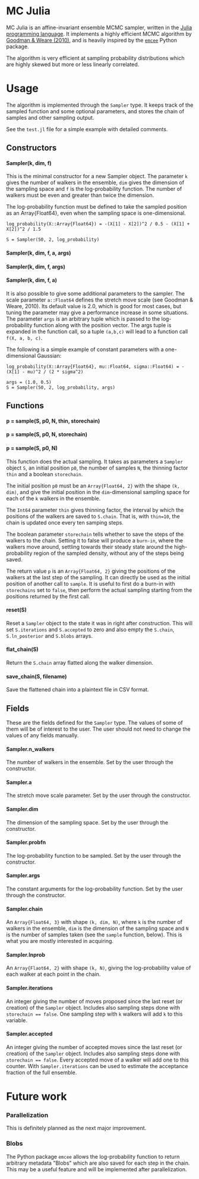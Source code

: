 # MC Julia

MC Julia is an affine-invariant ensemble MCMC sampler, written in the [Julia programming language](http://julialang.org). It implements a highly efficient MCMC algorithm by [Goodman & Weare (2010)](http://msp.org/camcos/2010/5-1/p04.xhtml), and is heavily inspired by the [`emcee`](http://danfm.ca/emcee/) Python package.

The algorithm is very efficient at sampling probability distributions which are highly skewed but more or less linearly correlated.

# Usage


The algorithm is implemented through the `Sampler` type. It keeps track of the sampled function and some optional parameters, and stores the chain of samples and other sampling output.

See the `test.jl` file for a simple example with detailed comments.

## Constructors

#### Sampler(k, dim, f)
This is the minimal constructor for a new Sampler object. The parameter `k` gives the number of walkers in the ensemble, `dim` gives the dimension of the sampling space and `f` is the log-probability function. The number of walkers must be even and greater than twice the dimension.

The log-probability function must be defined to take the sampled position as an Array{Float64}, even when the sampling space is one-dimensional. 

```
log_probability(X::Array{Float64}) = -(X[1] - X[2])^2 / 0.5 - (X[1] + X[2])^2 / 1.5

S = Sampler(50, 2, log_probability)
```

#### Sampler(k, dim, f, a, args)
#### Sampler(k, dim, f, args)
#### Sampler(k, dim, f, a)

It is also possible to give some additional parameters to the sampler. The scale parameter `a::Float64` defines the stretch move scale (see Goodman & Weare, 2010). Its default value is 2.0, which is good for most cases, but tuning the parameter may give a performance increase in some situations. The parameter `args` is an arbitrary tuple which is passed to the log-probability function along with the position vector. The args tuple is expanded in the function call, so a tuple `(a,b,c)` will lead to a function call `f(X, a, b, c)`.

The following is a simple example of constant parameters with a one-dimensional Gaussian:

```
log_probability(X::Array{Float64}, mu::Float64, sigma::Float64) = -(X[1] - mu)^2 / (2 * sigma^2)

args = (1.0, 0.5)
S = Sampler(50, 2, log_probability, args)
```


## Functions

#### p = sample(S, p0, N, thin, storechain)
#### p = sample(S, p0, N, storechain)
#### p = sample(S, p0, N)

This function does the actual sampling. It takes as parameters a `Sampler` object `S`, an initial position `p0`, the number of samples `N`, the thinning factor `thin` and a boolean `storechain`.

The initial position `p0` must be an `Array{Float64, 2}` with the shape `(k, dim)`, and give the initial position in the `dim`-dimensional sampling space for each of the `k` walkers in the ensemble.

The `Int64` parameter `thin` gives thinning factor, the interval by which the positions of the walkers are saved to `S.chain`. That is, with `thin=10`, the chain is updated once every ten samping steps.

The boolean parameter `storechain` tells whether to save the steps of the walkers to the chain. Setting it to false will produce a `burn-in`, where the walkers move around, settling towards their steady state around the high-probability region of the sampled density, without any of the steps being saved.

The return value `p` is an `Array{Float64, 2}` giving the positions of the walkers at the last step of the sampling. It can directly be used as the initial position of another call to `sample`. It is useful to first do a burn-in with `storechains` set to `false`, then perform the actual sampling starting from the positions returned by the first call.

#### reset(S)

Reset a `Sampler` object to the state it was in right after construction. This will set `S.iterations` and `S.accepted` to zero and also empty the `S.chain`, `S.ln_posterior` and `S.blobs` arrays.

#### flat_chain(S)

Return the `S.chain` array flatted along the walker dimension.

#### save_chain(S, filename)

Save the flattened chain into a plaintext file in CSV format.


## Fields

These are the fields defined for the `Sampler` type. The values of some of them will be of interest to the user. The user should not need to change the values of any fields manually.

#### Sampler.n_walkers
The number of walkers in the ensemble. Set by the user through the constructor.

#### Sampler.a
The stretch move scale parameter. Set by the user through the constructor.

#### Sampler.dim
The dimension of the sampling space. Set by the user through the constructor.

#### Sampler.probfn
The log-probability function to be sampled. Set by the user through the constructor.

#### Sampler.args
The constant arguments for the log-probability function. Set by the user through the constructor.

#### Sampler.chain
An `Array{Float64, 3}` with shape `(k, dim, N)`, where `k` is the number of walkers in the ensemble, `dim` is the dimension of the sampling space and `N` is the number of samples taken (see the `sample` function, below). This is what you are mostly interested in acquiring.

#### Sampler.lnprob

An `Array{Flaot64, 2}` with shape `(k, N)`, giving the log-probability value of each walker at each point in the chain.

#### Sampler.iterations
An integer giving the number of moves proposed since the last reset (or creation) of the `Sampler` object. Includes also sampling steps done with `storechain == false`. One sampling step with `k` walkers will add `k` to this variable.

#### Sampler.accepted
An integer giving the number of accepted moves since the last reset (or creation) of the `Sampler` object. Includes also sampling steps done with `storechain == false`. Every accepted move of a walker will add one to this counter. With `Sampler.iterations` can be used to estimate the acceptance fraction of the full ensemble.




# Future work
### Parallelization
This is definitely planned as the next major improvement.

### Blobs
The Python package `emcee` allows the log-probability function to return arbitrary metadata "Blobs" which are also saved for each step in the chain. This may be a useful feature and will be implemented after parallelization.